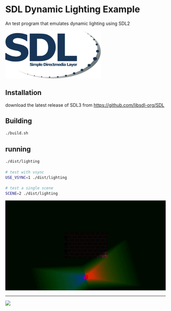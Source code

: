 # SDL Dynamic Lighting Example


An test program that emulates dynamic lighting using SDL2

<img src="images/sdl.png" width="300">

## Installation

download the latest release of SDL3 from https://github.com/libsdl-org/SDL

## Building

```bash
./build.sh
```

## running
```bash
./dist/lighting

# test with vsync
USE_VSYNC=1 ./dist/lighting

# test a single scene
SCENE=2 ./dist/lighting
```

![](images/lighting_example.gif)

<hr>

![](images/example2.gif)



